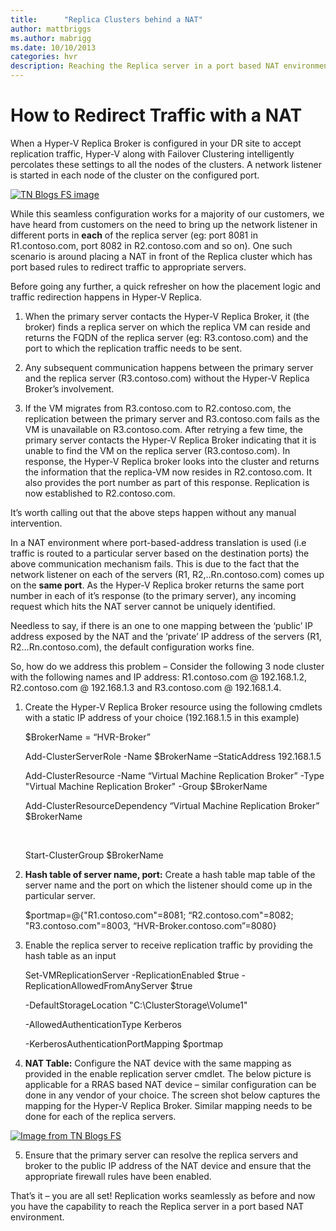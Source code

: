 ```yaml
---
title:      "Replica Clusters behind a NAT"
author: mattbriggs
ms.author: mabrigg
ms.date: 10/10/2013
categories: hvr
description: Reaching the Replica server in a port based NAT environment.
---
```

# How to Redirect Traffic with a NAT

When a Hyper-V Replica Broker is configured in your DR site to accept replication traffic, Hyper-V along with Failover Clustering intelligently percolates these settings to all the nodes of the clusters. A network listener is started in each node of the cluster on the configured port.

[![TN Blogs FS image](https://msdnshared.blob.core.windows.net/media/TNBlogsFS/prod.evol.blogs.technet.com/CommunityServer.Blogs.Components.WeblogFiles/00/00/00/50/45/metablogapi/1425.image_thumb_1B90E806.png)](https://msdnshared.blob.core.windows.net/media/TNBlogsFS/prod.evol.blogs.technet.com/CommunityServer.Blogs.Components.WeblogFiles/00/00/00/50/45/metablogapi/2627.image_22AD93CD.png)

While this seamless configuration works for a majority of our customers, we have heard from customers on the need to bring up the network listener in different ports in **each** of the replica server (eg: port 8081 in R1.contoso.com, port 8082 in R2.contoso.com and so on). One such scenario is around placing a NAT in front of the Replica cluster which has port based rules to redirect traffic to appropriate servers. 

Before going any further, a quick refresher on how the placement logic and traffic redirection happens in Hyper-V Replica. 

1) When the primary server contacts the Hyper-V Replica Broker, it (the broker) finds a replica server on which the replica VM can reside and returns the FQDN of the replica server (eg: R3.contoso.com) and the port to which the replication traffic needs to be sent.

2) Any subsequent communication happens between the primary server and the replica server (R3.contoso.com) without the Hyper-V Replica Broker’s involvement.

3) If the VM migrates from R3.contoso.com to R2.contoso.com, the replication between the primary server and R3.contoso.com fails as the VM is unavailable on R3.contoso.com. After retrying a few time, the primary server contacts the Hyper-V Replica Broker indicating that it is unable to find the VM on the replica server (R3.contoso.com). In response, the Hyper-V Replica broker looks into the cluster and returns the information that the replica-VM now resides in R2.contoso.com. It also provides the port number as part of this response. Replication is now established to R2.contoso.com. 

It’s worth calling out that the above steps happen without any manual intervention.

In a NAT environment where port-based-address translation is used (i.e traffic is routed to a particular server based on the destination ports) the above communication mechanism fails. This is due to the fact that the network listener on each of the servers (R1, R2,..Rn.contoso.com) comes up on the **same port**. As the Hyper-V Replica broker returns the same port number in each of it’s response (to the primary server), any incoming request which hits the NAT server cannot be uniquely identified.

Needless to say, if there is an one to one mapping between the ‘public’ IP address exposed by the NAT and the ‘private’ IP address of the servers (R1, R2…Rn.contoso.com), the default configuration works fine.

So, how do we address this problem – Consider the following 3 node cluster with the following names and IP address: R1.contoso.com @ 192.168.1.2, R2.contoso.com @ 192.168.1.3 and R3.contoso.com @ 192.168.1.4.

1) Create the Hyper-V Replica Broker resource using the following cmdlets with a static IP address of your choice (192.168.1.5 in this example)
    
    
    $BrokerName = “HVR-Broker”
    
    
    Add-ClusterServerRole -Name $BrokerName –StaticAddress 192.168.1.5
    
    
    Add-ClusterResource -Name “Virtual Machine Replication Broker” -Type "Virtual Machine Replication Broker" -Group $BrokerName
    
    
    Add-ClusterResourceDependency “Virtual Machine Replication Broker” $BrokerName
    
    
     
    
    
    Start-ClusterGroup $BrokerName

2) **Hash table of server name, port:** Create a hash table map table of the server name and the port on which the listener should come up in the particular server. 
    
    
    $portmap=@{"R1.contoso.com"=8081; “R2.contoso.com"=8082; "R3.contoso.com"=8003, “HVR-Broker.contoso.com”=8080}

3) Enable the replica server to receive replication traffic by providing the hash table as an input 
    
    
    Set-VMReplicationServer -ReplicationEnabled $true -ReplicationAllowedFromAnyServer $true 
    
    
    -DefaultStorageLocation "C:\ClusterStorage\Volume1" 
    
    
    -AllowedAuthenticationType Kerberos
    
    
    -KerberosAuthenticationPortMapping $portmap

4) **NAT Table:** Configure the NAT device with the same mapping as provided in the enable replication server cmdlet. The below picture is applicable for a RRAS based NAT device – similar configuration can be done in any vendor of your choice. The screen shot below captures the mapping for the Hyper-V Replica Broker. Similar mapping needs to be done for each of the replica servers.

[![Image from TN Blogs FS](https://msdnshared.blob.core.windows.net/media/TNBlogsFS/prod.evol.blogs.technet.com/CommunityServer.Blogs.Components.WeblogFiles/00/00/00/50/45/metablogapi/1680.image_thumb_728E2FB8.png)](https://msdnshared.blob.core.windows.net/media/TNBlogsFS/prod.evol.blogs.technet.com/CommunityServer.Blogs.Components.WeblogFiles/00/00/00/50/45/metablogapi/5751.image_37A46C3E.png)

5) Ensure that the primary server can resolve the replica servers and broker to the public IP address of the NAT device and ensure that the appropriate firewall rules have been enabled.

That’s it – you are all set! Replication works seamlessly as before and now you have the capability to reach the Replica server in a port based NAT environment.
